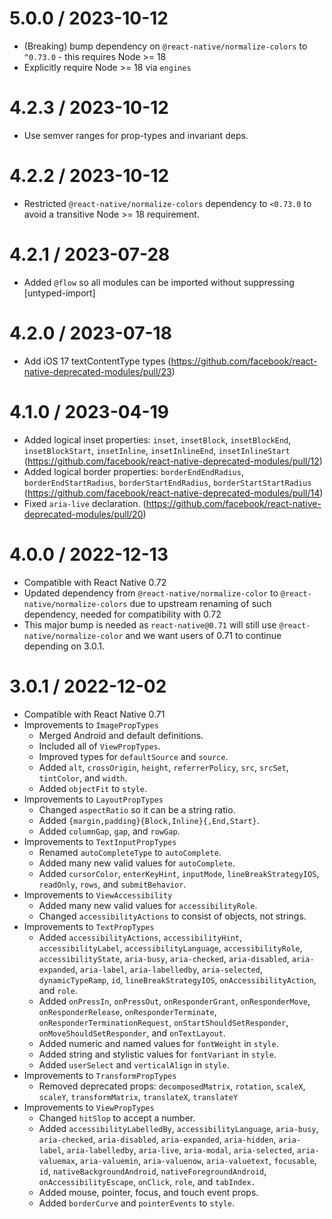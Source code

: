 # 5.0.0 / 2023-10-12

- (Breaking) bump dependency on `@react-native/normalize-colors` to `^0.73.0` - this requires Node >= 18
- Explicitly require Node >= 18 via `engines`

# 4.2.3 / 2023-10-12

- Use semver ranges for prop-types and invariant deps.

# 4.2.2 / 2023-10-12

- Restricted `@react-native/normalize-colors` dependency to `<0.73.0` to avoid a transitive Node >= 18 requirement.

# 4.2.1 / 2023-07-28

- Added `@flow` so all modules can be imported without suppressing [untyped-import]

# 4.2.0 / 2023-07-18

- Add iOS 17 textContentType types (https://github.com/facebook/react-native-deprecated-modules/pull/23)

# 4.1.0 / 2023-04-19

- Added logical inset properties: `inset`, `insetBlock`, `insetBlockEnd`, `insetBlockStart`, `insetInline`, `insetInlineEnd`, `insetInlineStart` (https://github.com/facebook/react-native-deprecated-modules/pull/12)
- Added logical border properties: `borderEndEndRadius`, `borderEndStartRadius`, `borderStartEndRadius`, `borderStartStartRadius` (https://github.com/facebook/react-native-deprecated-modules/pull/14)
- Fixed `aria-live` declaration. (https://github.com/facebook/react-native-deprecated-modules/pull/20)

# 4.0.0 / 2022-12-13

- Compatible with React Native 0.72
- Updated dependency from `@react-native/normalize-color` to 
  `@react-native/normalize-colors` due to upstream renaming of such dependency, 
  needed for compatibility with 0.72
- This major bump is needed as `react-native@0.71` will still use 
  `@react-native/normalize-color` and we want users of 0.71 to continue depending 
  on 3.0.1.

# 3.0.1 / 2022-12-02

- Compatible with React Native 0.71
- Improvements to `ImagePropTypes`
  - Merged Android and default definitions.
  - Included all of `ViewPropTypes`.
  - Improved types for `defaultSource` and `source`.
  - Added `alt`, `crossOrigin`, `height`, `referrerPolicy`, `src`, `srcSet`, `tintColor`, and `width`.
  - Added `objectFit` to `style`.
- Improvements to `LayoutPropTypes`
  - Changed `aspectRatio` so it can be a string ratio.
  - Added `{margin,padding}{Block,Inline}{,End,Start}`.
  - Added `columnGap`, `gap`, and `rowGap`.
- Improvements to `TextInputPropTypes`
  - Renamed `autoCompleteType` to `autoComplete`.
  - Added many new valid values for `autoComplete`.
  - Added `cursorColor`, `enterKeyHint`, `inputMode`, `lineBreakStrategyIOS`, `readOnly`, `rows`, and `submitBehavior`.
- Improvements to `ViewAccessibility`
  - Added many new valid values for `accessibilityRole`.
  - Changed `accessibilityActions` to consist of objects, not strings.
- Improvements to `TextPropTypes`
  - Added `accessibilityActions`, `accessibilityHint`, `accessibilityLabel`, `accessibilityLanguage`, `accessibilityRole`, `accessibilityState`, `aria-busy`, `aria-checked`, `aria-disabled`, `aria-expanded`, `aria-label`, `aria-labelledby`, `aria-selected`, `dynamicTypeRamp`, `id`, `lineBreakStrategyIOS`, `onAccessibilityAction`, and `role`.
  - Added `onPressIn`, `onPressOut`, `onResponderGrant`, `onResponderMove`, `onResponderRelease`, `onResponderTerminate`, `onResponderTerminationRequest`, `onStartShouldSetResponder`, `onMoveShouldSetResponder`, and `onTextLayout`.
  - Added numeric and named values for `fontWeight` in `style`.
  - Added string and stylistic values for `fontVariant` in `style`.
  - Added `userSelect` and `verticalAlign` in `style`.
- Improvements to `TransformPropTypes`
  - Removed deprecated props: `decomposedMatrix`, `rotation`, `scaleX`, `scaleY`, `transformMatrix`, `translateX`, `translateY`
- Improvements to `ViewPropTypes`
  - Changed `hitSlop` to accept a number.
  - Added `accessibilityLabelledBy`, `accessibilityLanguage`, `aria-busy`, `aria-checked`, `aria-disabled`, `aria-expanded`, `aria-hidden`, `aria-label`, `aria-labelledby`, `aria-live`, `aria-modal`, `aria-selected`, `aria-valuemax`, `aria-valuemin`, `aria-valuenow`, `aria-valuetext`, `focusable`, `id`, `nativeBackgroundAndroid`, `nativeForegroundAndroid`, `onAccessibilityEscape`, `onClick`, `role`, and `tabIndex.`
  - Added mouse, pointer, focus, and touch event props.
  - Added `borderCurve` and `pointerEvents` to `style`.
